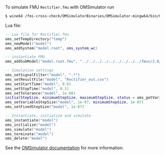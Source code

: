 To simulate FMU `Rectifier.fmu` with OMSimulator run
```bash
$ wine64 /fmi-cross-check/OMSimulatorBinaries/OMSimulator-mingw64/bin/OMSimulator.exe --stripRoot=true --skipCSVHeader=true --addParametersToCSV=true --intervals=500 --suppressPath=true --timeout=60 Rectifier.lua
```

Lua file:
```lua
-- Lua file for Rectifier.fmu
oms_setTempDirectory("temp")
oms_newModel("model")
oms_addSystem("model.root", oms_system_wc)

-- instantiate FMU
oms_addSubModel("model.root.fmu", "../../../../../../../../../fmus/2.0/cs/win64/MapleSim/2019/Rectifier/Rectifier.fmu")

-- Simulation settings
oms_setSignalFilter("model", ".*")
oms_setResultFile("model", "Rectifier_out.csv")
oms_setStartTime("model", 0.0)
oms_setStopTime("model", 0.1)
oms_setTolerance("model", 1e-08)
initialStepSize, minimumStepSize, maximumStepSize, status = oms_getVariableStepSize("model")
oms_setVariableStepSize("model", 1e-07, minimumStepSize, 1e-07)
oms_setFixedStepSize("model", 1e-07)

-- Instantiate, initialize and simulate
oms_instantiate("model")
oms_initialize("model")
oms_simulate("model")
oms_terminate("model")
oms_delete("model")
```

See the [OMSimulator documentation](https://openmodelica.org/doc/OMSimulator/master/html/index.html) for more information.